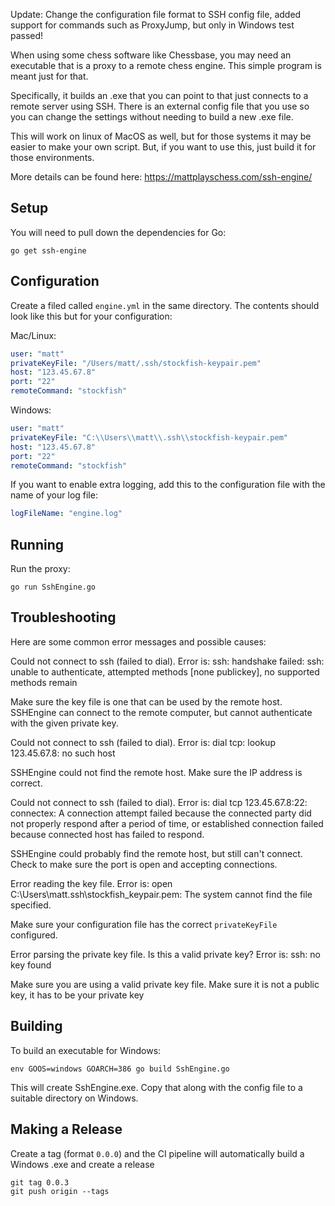 Update: Change the configuration file format to SSH config file, added support for commands such as ProxyJump, but only in Windows test passed!



When using some chess software like Chessbase, you may need an executable that is a proxy to a remote chess engine. This simple program is meant just for that.

Specifically, it builds an .exe that you can point to that just connects to a remote server using SSH. There is an external config file that you use so you can change the settings without needing to build a new .exe file.

This will work on linux of MacOS as well, but for those systems it may be easier to make your own script. But, if you want to use this, just build it for those environments.

More details can be found here: https://mattplayschess.com/ssh-engine/

## Setup

You will need to pull down the dependencies for Go:

```
go get ssh-engine
```

## Configuration

Create a filed called `engine.yml` in the same directory. The contents should look like this but for your configuration:

Mac/Linux:

```yml
user: "matt"
privateKeyFile: "/Users/matt/.ssh/stockfish-keypair.pem"
host: "123.45.67.8"
port: "22"
remoteCommand: "stockfish"
```

Windows:

```yml
user: "matt"
privateKeyFile: "C:\\Users\\matt\\.ssh\\stockfish-keypair.pem"
host: "123.45.67.8"
port: "22"
remoteCommand: "stockfish"
```

If you want to enable extra logging, add this to the configuration file with the name of your log file:

```yml
logFileName: "engine.log"
```

## Running

Run the proxy:

```
go run SshEngine.go
```

## Troubleshooting

Here are some common error messages and possible causes:

>>>
Could not connect to ssh (failed to dial). Error is: ssh: handshake failed: ssh: unable to authenticate, attempted methods [none publickey], no supported methods remain
>>>

Make sure the key file is one that can be used by the remote host. SSHEngine can connect to the remote computer, but cannot authenticate with the given private key.

>>>
Could not connect to ssh (failed to dial). Error is: dial tcp: lookup 123.45.67.8: no such host
>>>

SSHEngine could not find the remote host. Make sure the IP address is correct.

>>>
Could not connect to ssh (failed to dial). Error is: dial tcp 123.45.67.8:22: connectex: A connection attempt failed because the connected party did not properly respond after a period of time, or established connection failed because connected host has failed to respond.
>>>

SSHEngine could probably find the remote host, but still can't connect. Check to make sure the port is open and accepting connections.

>>>
Error reading the key file. Error is: open C:\Users\matt\.ssh\stockfish_keypair.pem: The system cannot find the file specified.
>>>

Make sure your configuration file has the correct `privateKeyFile` configured.

>>>
Error parsing the private key file. Is this a valid private key? Error is: ssh: no key found
>>>

Make sure you are using a valid private key file. Make sure it is not a public key, it has to be your private key

## Building

To build an executable for Windows:

```
env GOOS=windows GOARCH=386 go build SshEngine.go
```

This will create SshEngine.exe. Copy that along with the config file to a suitable directory on Windows.

## Making a Release

Create a tag (format `0.0.0`) and the CI pipeline will automatically build a Windows .exe and create a release

```
git tag 0.0.3
git push origin --tags
```
